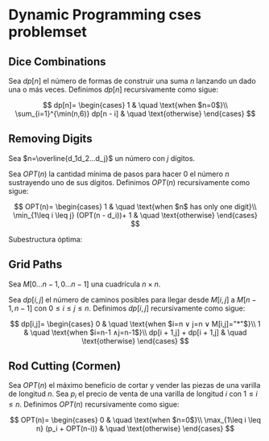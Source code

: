 
# Dynamic Programming cses problemset


## Dice Combinations

Sea $dp[n]$ el número de formas de construir una suma $n$ lanzando un dado una o más veces. Definimos $dp[n]$ recursivamente como sigue:

$$
dp[n]= 
\begin{cases}
1 & \quad \text{when $n=0$}\\ 
\sum_{i=1}^{\min(n,6)} dp[n - i] & \quad \text{otherwise}
\end{cases}
$$

## Removing Digits

Sea $n=\overline{d_1d_2...d_j}$ un número con $j$ dígitos.

Sea $OPT(n)$ la cantidad mínima de pasos para hacer 0 el número $n$ sustrayendo uno de sus dígitos. Definimos $OPT(n)$ recursivamente como sigue:

$$
OPT(n)=
\begin{cases}
1 & \quad \text{when $n$ has only one digit}\\ 
\min_{1\leq i \leq j} (OPT(n - d_i))+ 1 & \quad \text{otherwise}
\end{cases}
$$

Subestructura óptima:


## Grid Paths

Sea $M[0…n-1,0…n-1]$  una cuadrícula $n\times n$.

Sea $dp[i,j]$  el número de caminos posibles para llegar desde $M[i,j]$ a $M[n-1,n-1]$ con $0\leq i\leq j \leq n$. Definimos $dp[i,j]$ recursivamente como sigue:

$$
dp[i,j]=
\begin{cases}
0 & \quad \text{when $i=n ∨ j=n ∨ M[i,j]="*"$}\\ 
1 & \quad \text{when $i=n-1 ∧j=n-1$}\\
dp[i + 1,j] + dp[i + 1,j] & \quad \text{otherwise}
\end{cases}
$$

## Rod Cutting (Cormen)

Sea $OPT(n)$ el máximo beneficio de cortar y vender las piezas de una varilla de longitud $n$. Sea $p_i$ el precio de venta de una varilla de longitud $i$ con $1\leq i \leq n$. Definimos $OPT(n)$ recursivamente como sigue:

$$
OPT(n)=
\begin{cases}
0 & \quad \text{when $n=0$}\\ 
\max_{1\leq i \leq n} (p_i + OPT(n-i)) & \quad \text{otherwise}
\end{cases}
$$